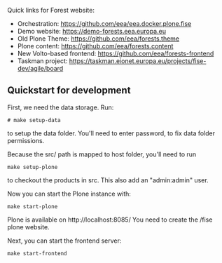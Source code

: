 Quick links for Forest website:

- Orchestration: https://github.com/eea/eea.docker.plone.fise
- Demo website: https://demo-forests.eea.europa.eu
- Old Plone Theme: https://github.com/eea/forests.theme
- Plone content: https://github.com/eea/forests.content
- New Volto-based frontend: https://github.com/eea/forests-frontend
- Taskman project: https://taskman.eionet.europa.eu/projects/fise-dev/agile/board

## Quickstart for development

First, we need the data storage. Run:

```
# make setup-data
```

to setup the data folder. You'll need to enter password, to fix data folder
permissions.

Because the src/ path is mapped to host folder, you'll need to run

```
make setup-plone
```

to checkout the products in src. This also add an "admin:admin" user.

Now you can start the Plone instance with:

```
make start-plone
```

Plone is available on http://localhost:8085/ You need to create the /fise
plone website.

Next, you can start the frontend server:

```
make start-frontend
```
